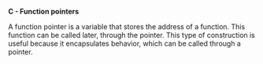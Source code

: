 **C - Function pointers**

A function pointer is a variable that stores the address of a function. This function can be called later, through the pointer. This type of construction is useful because it encapsulates behavior, which can be called through a pointer.